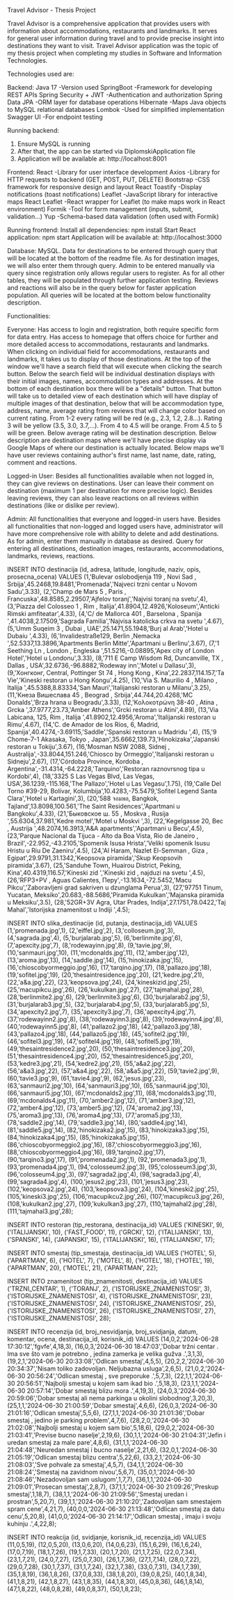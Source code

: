 Travel Advisor - Thesis Project

Travel Advisor is a comprehensive application that provides users with information about accommodations, restaurants and landmarks.
It serves for general user information during travel and to provide precise insight into destinations they want to visit.
Travel Advisor application was the topic of my thesis project when completing my studies in Software and Information Technologies.

Technologies used are:

Backend:
Java 17                          -Version used
SpringBoot                       -Framework for developing REST APIs
Spring Security + JWT            -Authentication and authorization
Spring Data JPA                  -ORM layer for database operations
Hibernate                        -Maps Java objects to MySQL relational databases
Lombok                           -Used for simplified implementation
Swagger UI                       -For endpoint testing

Running backend:
1. Ensure MySQL is running
2. After that, the app can be started via DiplomskiApplication file
3. Application will be available at: http://localhost:8001

Frontend:
React                            -Library for user interface development
Axios                            -Library for HTTP requests to backend (GET, POST, PUT, DELETE)
Bootstrap                        -CSS framework for responsive design and layout
React Toastify                   -Display notifications (toast notifications)
Leaflet                          -JavaScript library for interactive maps
React Leaflet                    -React wrapper for Leaflet (to make maps work in React environment)
Formik                           -Tool for form management (inputs, submit, validation...)
Yup                              -Schema-based data validation (often used with Formik)

Running frontend:
Install all dependencies: npm install
Start React application: npm start
Application will be available at: http://localhost:3000

Database:
MySQL. Data for destinations to be entered through query that will be located at the bottom of the readme file.
As for destination images, we will also enter them through query.
Admin to be entered manually via query since registration only allows regular users to register.
As for all other tables, they will be populated through further application testing.
Reviews and reactions will also be in the query below for faster application population.
All queries will be located at the bottom below functionality description.

Functionalities:

Everyone:
Has access to login and registration, both require specific form for data entry.
Has access to homepage that offers choice for further and more detailed access to accommodations, restaurants and landmarks.
When clicking on individual field for accommodations, restaurants and landmarks, it takes us to display of those destinations.
At the top of the window we'll have a search field that will execute when clicking the search button.
Below the search field will be individual destination displays with their initial images, names, accommodation types and addresses.
At the bottom of each destination box there will be a "details" button.
That button will take us to detailed view of each destination which will have display of multiple images of that destination,
below that will be accommodation type, address, name, average rating from reviews that will change color based on current rating.
From 1-2 every rating will be red (e.g., 2.3, 1.2, 2.8...).
Rating 3 will be yellow (3.5, 3.0, 3.7,...).
From 4 to 4.5 will be orange.
From 4.5 to 5 will be green.
Below average rating will be destination description.
Below description are destination maps where we'll have precise display via Google Maps of where our destination is actually located.
Below maps we'll have user reviews containing author's first name, last name, date, rating, comment and reactions.

Logged-in User:
  Besides all functionalities available when not logged in, they can give reviews on destinations.
  User can leave their comment on destination (maximum 1 per destination for more precise logic).
  Besides leaving reviews, they can also leave reactions on all reviews within destinations (like or dislike per review).

Admin:
  All functionalities that everyone and logged-in users have.
  Besides all functionalities that non-logged and logged users have,
  administrator will have more comprehensive role with ability to delete and add destinations.
As for admin, enter them manually in database as desired.
Query for entering all destinations, destination images, restaurants, accommodations, landmarks, reviews, reactions.

INSERT INTO destinacija (id, adresa, latitude, longitude, naziv, opis, prosecna_ocena) VALUES
(1,'Bulevar oslobodjenja 119 , Novi Sad , Srbija',45.2468,19.8481,'Promenada','Najveci trzni centar u Novom Sadu',3.33),
(2,'Champ de Mars  5 , Paris , Francuska',48.8585,2.29507,'Ajfelov toranj','Najvisi toranj na svetu',4),
(3,'Piazza del Colosseo 1 , Rim , Italija',41.8904,12.4926,'Koloseum','Anticki Rimski amfiteatar',4.33),
(4,'C/ de Mallorca 401 , Barselona , Spanija ',41.4038,2.17509,'Sagrada Familia','Najvisa katolicka crkva na svetu ',4.67),
(5,'Umm Suqeim 3 , Dubai , UAE',25.1471,55.1948,'Burj al Arab','Hotel u Dubaiu ',4.33),
(6,'Invalidestraße129, Berlin ,Nemacka ',52.5337,13.3896,'Apartments Berlin Mitte','Apartmani u Berlinu',3.67),
(7,'1 Seething Ln , London , Engleska ',51.5216,-0.08895,'Apex city of London Hotel','Hotel u Londonu',3.33),
(8,'711 E Camp Wisdom Rd, Duncanville, TX , Dallas , USA',32.6736,-96.8882,'Rodeway inn','Motel u Dallasu',3),
(9,'Хонгконг, Central, Pottinger St  74 , Hong Kong , Kina',22.2837,114.157,'Ta Vie','Kineski restoran u Hong Kongu',4.25),
(10,'Via S. Maurilio 4 , Milano , Italija ',45.5388,8.83334,'San Mauri','Italijanski restoran u Milanu',3.25),
(11,'Кнеза Вишеслава 45 , Beograd , Srbija',44.744,20.4268,'MC Donalds','Brza hrana u Beogradu',3.33),
(12,'Κολοκοτρώνη 38-40 , Atina , Grcka ',37.9777,23.73,'Amber Athens','Grcki restoran u Atini',4.89),
(13,'Via Labicana, 125, Rim , Italija ',41.8902,12.4956,'Aroma','Italijanski restoran u Rimu',4.67),
(14,'C. de Amador de los Ríos, 6, Madrid, Spanija',40.4274,-3.69115,'Saddle','Spanski restoran u Madridu ',4),
(15,'9 Chome-7-1 Akasaka,  Tokyo , Japan',35.6662,139.73,'Hinokizaka','Japanski restoran u Tokiju',3.67),
(16,'Mosman NSW 2088,  Sidnej , Australija',-33.8044,151.246,'Chiosco by Ormeggio','Italijanski restoran u Sidneju',2.67),
(17,'Córdoba Province, Kordoba , Argentina',-31.4314,-64.2228,'Tarquino','Restoran raznovrsnog tipa u Kordobi',4),
(18,'3325 S Las Vegas Blvd, Las Vegas, USA',36.1239,-115.168,'The Pallazo','Hotel u Las Vegasu',1.75),
(19,'Calle Del Torno #39-29, Bolívar, Коlumbija',10.4283,-75.5479,'Sofitel Legend Santa Clara','Hotel u Kartagini',3),
(20,'588 จอมพล, Bangkok, Tajland',13.8098,100.561,'The Saint Residences','Apartmani u Bangkoku',4.33),
(21,'Быковское ш. 55 ,  Moskva , Rusija ',55.6304,37.981,'Kedre motel','Motel u Moskvi ',3),
(22,'Kegelgasse 20, Bec , Austrija ',48.2074,16.3913,'A&A apartments','Apartmani u Becu',4.5),
(23,'Parque Nacional da Tijuca - Alto da Boa Vista, Rio de Janeiro , Brazil',-22.952,-43.2105,'Spomenik Isusa Hrista','Veliki spomenik Isusu Hristu u Riu De Zaeniru',4.5),
(24,'Al Haram, Nazlet El-Semman , Giza , Egipat',29.9791,31.1342,'Keopsova piramida','Skup Keopsovih piramida',3.67),
(25,'Sanduhe Town, Huairou District, Peking, Kina',40.4319,116.57,'Kineski zid ','Kineski zid , najduzi na svetu ',4.5),
(26,'RFP3+PV ,  Aguas Calientes, Перу',-13.1634,-72.5452,'Macu Pikcu','Zaboravljeni grad sakriven u dzunglama Perua',3),
(27,'97751 Tinum, Yucatan, Meksiko',20.683,-88.5686,'Piramida Kukulkan','Majanska piramida u Meksiku',3.5),
(28,'52GR+3V Agra, Utar Prades, Indija',27.1751,78.0422,'Taj Mahal','Istorijska znamenitost u Indiji ',4.5);

 INSERT INTO slika_destinacije (id, putanja, destinacija_id) VALUES
(1,'promenada.jpg',1),
(2,'eiffel.jpg',2),
(3,'colloseum.jpg',3),
(4,'sagrada.jpg',4),
(5,'burjalarab.jpg',5),
(6,'berlinmite.jpg',6),
(7,'apexcity.jpg',7),
(8,'rodewayinn.jpg',8),
(9,'tavie.jpg',9),
(10,'sanmauri.jpg',10),
(11,'mcdonalds.jpg',11),
(12,'amber.jpg',12),
(13,'aroma.jpg',13),
(14,'saddle.jpg',14),
(15,'hinokizaka.jpg',15),
(16,'chioscobyormeggio.jpg',16),
(17,'tarqino.jpg',17),
(18,'pallazo.jpg',18),
(19,'sofitel.jpg',19),
(20,'thesaintresidence.jpg',20),
(21,'kedre.jpg',21),
(22,'a&a.jpg',22),
(23,'keopsova.jpg',24),
(24,'kineskizid.jpg',25),
(25,'macupikcu.jpg',26),
(26,'kukulkan.jpg',27),
(27,'tajmahal.jpg',28),
(28,'berlinmite2.jpg',6),
(29,'berlinmite3.jpg',6),
(30,'burjalarab2.jpg',5),
(31,'burjalarab3.jpg',5),
(32,'burjalarab4.jpg',5),
(33,'burjalarab5.jpg',5),
(34,'apexcity2.jpg',7),
(35,'apexcity3.jpg',7),
(36,'apexcity4.jpg',7),
(37,'rodewayinn2.jpg',8),
(38,'rodewayinn3.jpg',8),
(39,'rodewayinn4.jpg',8),
(40,'rodewayinn5.jpg',8),
(41,'pallazo2.jpg',18),
(42,'pallazo3.jpg',18),
(43,'pallazo4.jpg',18),
(44,'pallazo5.jpg',18),
(45,'sofitel2.jpg',19),
(46,'sofitel3.jpg',19),
(47,'sofitel4.jpg',19),
(48,'sofitel5.jpg',19),
(49,'thesaintresidence2.jpg',20),
(50,'thesaintresidence3.jpg',20),
(51,'thesaintresidence4.jpg',20),
(52,'thesaintresidence5.jpg',20),
(53,'kedre3.jpg',21),
(54,'kedre2.jpg',21),
(55,'a&a2.jpg',22),
(56,'a&a3.jpg',22),
(57,'a&a4.jpg',22),
(58,'a&a5.jpg',22),
(59,'tavie2.jpg',9),
(60,'tavie3.jpg',9),
(61,'tavie4.jpg',9),
(62,'jesus.jpg',23),
(63,'sanmauri2.jpg',10),
(64,'sanmauri3.jpg',10),
(65,'sanmauri4.jpg',10),
(66,'sanmauri5.jpg',10),
(67,'mcdonalds2.jpg',11),
(68,'mcdonalds3.jpg',11),
(69,'mcdonalds4.jpg',11),
(70,'amber2.jpg',12),
(71,'amber3.jpg',12),
(72,'amber4.jpg',12),
(73,'amber5.jpg',12),
(74,'aroma2.jpg',13),
(75,'aroma3.jpg',13),
(76,'aroma4.jpg',13),
(77,'aroma5.jpg',13),
(78,'saddle2.jpg',14),
(79,'saddle3.jpg',14),
(80,'saddle4.jpg',14),
(81,'saddle5.jpg',14),
(82,'hinokizaka2.jpg',15),
(83,'hinokizaka3.jpg',15),
(84,'hinokizaka4.jpg',15),
(85,'hinokizaka5.jpg',15),
(86,'chioscobyormeggio2.jpg',16),
(87,'chioscobyormeggio3.jpg',16),
(88,'chioscobyormeggio4.jpg',16),
(89,'tarqino2.jpg',17),
(90,'tarqino3.jpg',17),
(91,'promenada2.jpg',1),
(92,'promenada3.jpg',1),
(93,'promenada4.jpg',1),
(94,'colosseum2.jpg',3),
(95,'colosseum3.jpg',3),
(96,'colosseum4.jpg',3),
(97,'sagrada2.jpg',4),
(98,'sagrada3.jpg',4),
(99,'sagrada4.jpg',4),
(100,'jesus2.jpg',23),
(101,'jesus3.jpg',23),
(102,'keopsova2.jpg',24),
(103,'keopsova3.jpg',24),
(104,'kineski2.jpg',25),
(105,'kineski3.jpg',25),
(106,'macupikcu2.jpg',26),
(107,'macupikcu3.jpg',26),
(108,'kukulkan2.jpg',27),
(109,'kukulkan3.jpg',27),
(110,'tajmahal2.jpg',28),
(111,'tajmahal3.jpg',28);


INSERT INTO restoran (tip_restorana, destinacija_id) VALUES
('KINESKI', 9),
('ITALIJANSKI', 10),
('FAST_FOOD', 11),
('GRCKI', 12),
('ITALIJANSKI', 13),
('SPANSKI', 14),
('JAPANSKI', 15),
('ITALIJANSKI', 16),
('ITALIJANSKI', 17);

INSERT INTO smestaj (tip_smestaja, destinacija_id) VALUES
('HOTEL', 5),
('APARTMAN', 6),
('HOTEL', 7),
('MOTEL', 8),
('HOTEL', 18),
('HOTEL', 19),
('APARTMAN', 20),
('MOTEL', 21),
('APARTMAN', 22);

INSERT INTO znamenitost (tip_znamenitosti, destinacija_id) VALUES
('TRZNI_CENTAR', 1),
('TORANJ', 2),
('ISTORIJSKE_ZNAMENISTOSI', 3),
('ISTORIJSKE_ZNAMENISTOSI', 4),
('ISTORIJSKE_ZNAMENISTOSI', 23),
('ISTORIJSKE_ZNAMENISTOSI', 24),
('ISTORIJSKE_ZNAMENISTOSI', 25),
('ISTORIJSKE_ZNAMENISTOSI', 26),
('ISTORIJSKE_ZNAMENISTOSI', 27),
('ISTORIJSKE_ZNAMENISTOSI', 28);


INSERT INTO recenzija (id, broj_nesvidjanja, broj_svidjanja, datum, komentar, ocena, destinacija_id, korisnik_id) VALUES
(14,0,2,'2024-06-28 17:30:12','fgvfe',4,18,3),
(16,0,3,'2024-06-30 18:47:03','Dobar tržni centar . Ima sve što vam je potrebno , jedina zamerka je velika gužva .',3,1,3),
(19,2,1,'2024-06-30 20:33:08','Odlican smestaj',4,5,5),
(20,2,2,'2024-06-30 20:34:37','Nisam toliko zadovoljan. Neljubazna usluga',2,6,5),
(21,0,2,'2024-06-30 20:56:24','Odlican smestaj , sve preporuke .',5,7,3),
(22,1,1,'2024-06-30 20:56:51','Najbolji smestaj u kojem sam ikad bio .',5,18,3),
(23,1,1,'2024-06-30 20:57:14','Dobar smestaj blizu mora .',4,19,3),
(24,0,3,'2024-06-30 20:59:06','Dobar smestaj ali nema parkinga u okolini slobodnog',3,20,3),
(25,1,1,'2024-06-30 21:00:59','Dobar smestaj',4,6,6),
(26,0,3,'2024-06-30 21:01:16','Odlican smestaj',5,5,6),
(27,1,1,'2024-06-30 21:01:36','Dobar smestaj , jedino je parking problem',4,7,6),
(28,2,0,'2024-06-30 21:02:08','Najbolji smestaj u kojem sam bio',5,18,6),
(29,0,2,'2024-06-30 21:03:41','Previse bucno naselje',2,19,6),
(30,1,1,'2024-06-30 21:04:31','Jefin i uredan smestaj za male pare',4,8,6),
(31,1,1,'2024-06-30 21:04:48','Neuredan smestaj i bucno naselje',2,21,6),
(32,0,1,'2024-06-30 21:05:19','Odlican smestaj blizu centra',5,22,6),
(33,2,1,'2024-06-30 21:08:03','Sve pohvale za smestaj',4,5,7),
(34,1,1,'2024-06-30 21:08:24','Smestaj na zavidnom nivou',5,6,7),
(35,0,1,'2024-06-30 21:08:46','Nezadovoljan sam uslugom',1,7,7),
(36,1,1,'2024-06-30 21:09:01','Prosecan smestaj',2,8,7),
(37,1,1,'2024-06-30 21:09:26','Preskup smestaj',1,18,7),
(38,1,1,'2024-06-30 21:09:56','Smestaj uredan i prostran',5,20,7),
(39,1,1,'2024-06-30 21:10:20','Zadovoljan sam smestajem spram cene',4,21,7),
(40,0,0,'2024-06-30 21:13:48','Odlican smestaj za datu cenu',5,20,8),
(41,0,0,'2024-06-30 21:14:17','Odlican smestaj , imaju i svoju kuhinju .',4,22,8);

    
INSERT INTO reakcija (id, svidjanje, korisnik_id, recenzija_id) VALUES
(11,0,5,19),
(12,0,5,20),
(13,0,6,20),
(14,0,6,23),
(15,1,6,29),
(16,1,6,24),
(17,0,7,19),
(18,1,7,26),
(19,1,7,33),
(20,1,7,20),
(21,1,7,25),
(22,0,7,34),
(23,1,7,21),
(24,0,7,27),
(25,0,7,30),
(26,1,7,36),
(27,1,7,14),
(28,0,7,22),
(29,0,7,28),
(30,1,7,37),
(31,1,7,24),
(32,1,7,38),
(33,0,7,31),
(34,1,7,39),
(35,1,8,19),
(36,1,8,26),
(37,0,8,33),
(38,1,8,20),
(39,0,8,25),
(40,1,8,34),
(41,1,8,21),
(42,1,8,27),
(43,1,8,35),
(44,1,8,30),
(45,0,8,36),
(46,1,8,14),
(47,1,8,22),
(48,0,8,28),
(49,0,8,37),
(50,1,8,23);

    
